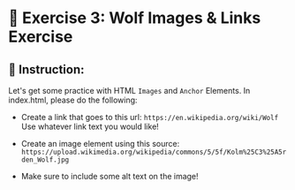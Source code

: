# 🚀 Exercise 3: Wolf Images & Links Exercise


## 📝 Instruction:
Let's get some practice with HTML `Images` and `Anchor` Elements.  In index.html, please do the following:

- Create a link that goes to this url: `https://en.wikipedia.org/wiki/Wolf` Use whatever link text you would like!

- Create an image element using this source: `https://upload.wikimedia.org/wikipedia/commons/5/5f/Kolm%25C3%25A5rden_Wolf.jpg`

- Make sure to include some alt text on the image!